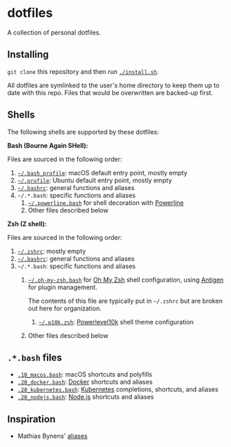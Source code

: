 # dotfiles

A collection of personal dotfiles.

## Installing

`git clone` this repository and then run [`./install.sh`](./install.sh).

All dotfiles are symlinked to the user's home directory to keep them up to date with this repo. Files that would be overwritten are backed-up first.

## Shells

The following shells are supported by these dotfiles:

**Bash (Bourne Again SHell):**

Files are sourced in the following order:

1. [`~/.bash_profile`](./.bash_profile): macOS default entry point, mostly empty
2. [`~/.profile`](./.profile): Ubuntu default entry point, mostly empty
3. [`~/.bashrc`](./.bashrc): general functions and aliases
4. `~/.*.bash`: specific functions and aliases
   1. [`~/.powerline.bash`](./.powerline.bash) for shell decoration with [Powerline](https://github.com/powerline/powerline)
   2. Other files described below

**Zsh (Z shell):**

Files are sourced in the following order:

1. [`~/.zshrc`](./.zshrc): mostly empty
2. [`~/.bashrc`](./.bashrc): general functions and aliases
3. `~/.*.bash`: specific functions and aliases
   1. [`~/.oh-my-zsh.bash`](./.oh-my-zsh.bash) for [Oh My Zsh](https://ohmyz.sh/) shell configuration, using [Antigen](https://antigen.sharats.me/) for plugin management.

      The contents of this file are typically put in `~/.zshrc` but are broken out here for organization.

      1. [`~/.p10k.zsh`](./.p10k.zsh): [Powerlevel10k](https://github.com/romkatv/powerlevel10k) shell theme configuration

   2. Other files described below

## `.*.bash` files

- [`.10_macos.bash`](./.10_macos.bash): macOS shortcuts and polyfills
- [`.20_docker.bash`](./.20_docker.bash): [Docker](https://www.docker.com) shortcuts and aliases
- [`.20_kubernetes.bash`](./.20_kubernetes.bash): [Kubernetes](https://kubernetes.io/) completions, shortcuts, and aliases
- [`.20_nodejs.bash`](./.20_nodejs.bash): [Node.js](https://nodejs.org/en/) shortcuts and aliases

## Inspiration

- Mathias Bynens' [aliases](https://github.com/mathiasbynens/dotfiles/blob/master/.aliases)

